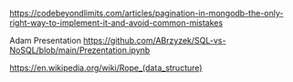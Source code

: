 https://codebeyondlimits.com/articles/pagination-in-mongodb-the-only-right-way-to-implement-it-and-avoid-common-mistakes

Adam Presentation
https://github.com/ABrzyzek/SQL-vs-NoSQL/blob/main/Prezentation.ipynb

https://en.wikipedia.org/wiki/Rope_(data_structure)